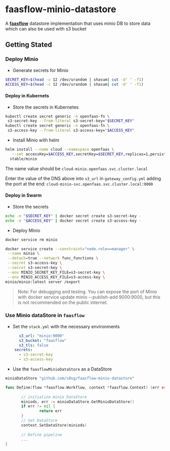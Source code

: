 # faasflow-minio-datastore
A **[faasflow](https://github.com/s8sg/faasflow)** datastore implementation that uses minio DB to store data  
which can also be used with s3 bucket

## Getting Stated

### Deploy Minio
* Generate secrets for Minio
```bash
SECRET_KEY=$(head -c 12 /dev/urandom | shasum| cut -d' ' -f1)
ACCESS_KEY=$(head -c 12 /dev/urandom | shasum| cut -d' ' -f1)
```
#### Deploy in Kubernets
* Store the secrets in Kubernetes
```bash
kubectl create secret generic -n openfaas-fn \
 s3-secret-key --from-literal s3-secret-key="$SECRET_KEY"
kubectl create secret generic -n openfaas-fn \
 s3-access-key --from-literal s3-access-key="$ACCESS_KEY"
```
* Install Minio with helm
```bash
helm install --name cloud --namespace openfaas \
   --set accessKey=$ACCESS_KEY,secretKey=$SECRET_KEY,replicas=1,persistence.enabled=false,service.port=9000,service.type=NodePort \
  stable/minio
```
The name value should be `cloud-minio.openfaas.svc.cluster.local`  
   
Enter the value of the DNS above into `s3_url` in `gateway_config.yml` adding the port at the end: `cloud-minio-svc.openfaas.svc.cluster.local:9000`

#### Deploy in Swarm
* Store the secrets
```bash
echo -n "$SECRET_KEY" | docker secret create s3-secret-key -
echo -n "$ACCESS_KEY" | docker secret create s3-access-key -
```
* Deploy Minio
```bash
docker service rm minio

docker service create --constraint="node.role==manager" \
 --name minio \
 --detach=true --network func_functions \
 --secret s3-access-key \
 --secret s3-secret-key \
 --env MINIO_SECRET_KEY_FILE=s3-secret-key \
 --env MINIO_ACCESS_KEY_FILE=s3-access-key \
minio/minio:latest server /export
```
> Note: For debugging and testing. You can expose the port of Minio with docker service update minio --publish-add 9000:9000, but this is not recommended on the public internet.

### Use Minio dataStore in `faasflow`
* Set the `stack.yml` with the necessary environments
```yaml
      s3_url: "minio:9000"
      s3_bucket: "faasflow"
      s3_tls: false
    secrets:
      - s3-secret-key
      - s3-access-key
```
* Use the `faasflowMinioDataStore` as a DataStore
```go
minioDataStore "github.com/s8sg/faasflow-minio-datastore"

func Define(flow *faasflow.Workflow, context *faasflow.Context) (err error) {
 
       // initialize minio DataStore
       miniods, err := minioDataStore.GetMinioDataStore()
       if err != nil {
               return err
       }
       // Set DataStore
       context.SetDataStore(miniods)
       
       // Define pipeline
       ...
}
```
